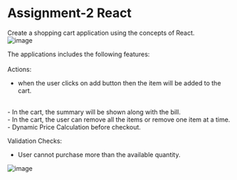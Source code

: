 # Assignment-2 React<br/>
Create a shopping cart application using the concepts of React.<br/>
![image](https://user-images.githubusercontent.com/121893158/211157772-f4f465d2-3f15-4e85-aa27-a967dbf52dd9.png)

The applications includes the following features:<br/><br/>
Actions:<br/>
- when the user clicks on add button then the item will be added to the cart.
<br/>
- In the cart, the summary will be shown along with the bill.
<br/>
- In the cart, the user can remove all the items or remove one item at a time.<br/>
- Dynamic Price Calculation before checkout.

Validation Checks: <br/>
- User cannot purchase more than the available quantity. <br/>

![image](https://user-images.githubusercontent.com/121893158/211157781-221c6e55-e8fb-477d-96b0-84e1fc4de766.png)
